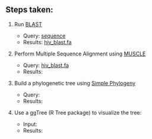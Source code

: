 ## Steps taken: </br>

1. Run [BLAST](https://blast.ncbi.nlm.nih.gov/Blast.cgi) </br>
   - Query: [sequence](https://www.ncbi.nlm.nih.gov/nuccore/AF033819.3?report=fasta) </br>
   - Results: [hiv_blast.fa](./hiv_blast.fa)

  
2. Perform Multiple Sequence Alignment using [MUSCLE](https://www.ebi.ac.uk/Tools/msa/muscle/) </br>
   - Query: [hiv_blast.fa](./hiv_blast.fa) </br>
   - Results:
   
   
3. Build a phylogenetic tree using [Simple Phylogeny](https://www.ebi.ac.uk/Tools/phylogeny/simple_phylogeny/) </br>
   - Query:  </br>
   - Results:
   

4. Use a ggTree (R Tree package) to visualize the tree: </br>
   -  Input: </br>
   -  Results: 
   
   
   
   
